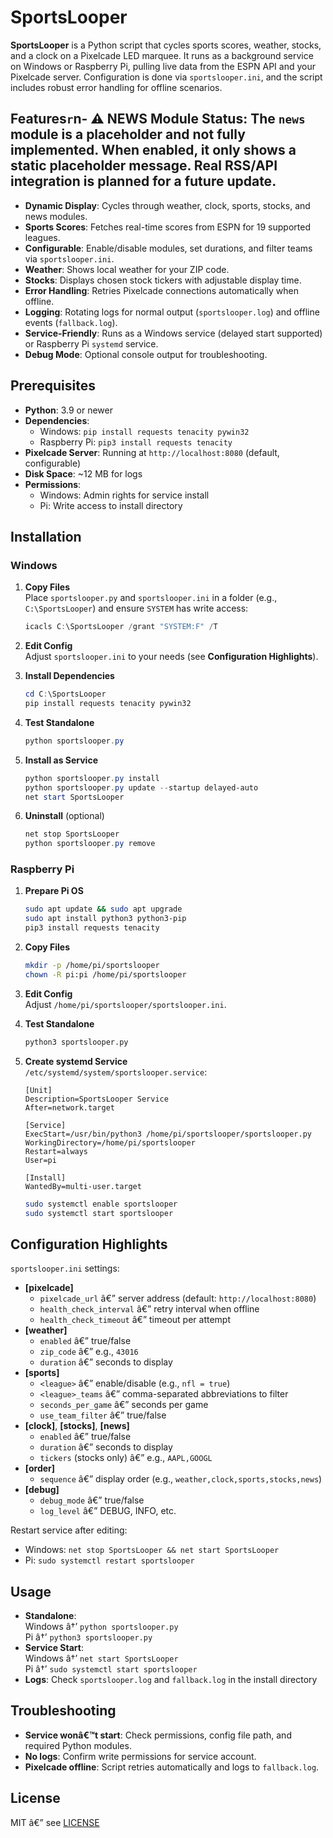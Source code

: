 ﻿# SportsLooper

**SportsLooper** is a Python script that cycles sports scores, weather, stocks, and a clock on a Pixelcade LED marquee. It runs as a background service on Windows or Raspberry Pi, pulling live data from the ESPN API and your Pixelcade server. Configuration is done via `sportslooper.ini`, and the script includes robust error handling for offline scenarios.

## Features`r`n- **⚠ NEWS Module Status**: The `news` module is a **placeholder** and not fully implemented. When enabled, it only shows a static placeholder message. Real RSS/API integration is planned for a future update.
- **Dynamic Display**: Cycles through weather, clock, sports, stocks, and news modules.
- **Sports Scores**: Fetches real-time scores from ESPN for 19 supported leagues.
- **Configurable**: Enable/disable modules, set durations, and filter teams via `sportslooper.ini`.
- **Weather**: Shows local weather for your ZIP code.
- **Stocks**: Displays chosen stock tickers with adjustable display time.
- **Error Handling**: Retries Pixelcade connections automatically when offline.
- **Logging**: Rotating logs for normal output (`sportslooper.log`) and offline events (`fallback.log`).
- **Service-Friendly**: Runs as a Windows service (delayed start supported) or Raspberry Pi `systemd` service.
- **Debug Mode**: Optional console output for troubleshooting.

## Prerequisites
- **Python**: 3.9 or newer  
- **Dependencies**:
  - Windows: `pip install requests tenacity pywin32`
  - Raspberry Pi: `pip3 install requests tenacity`
- **Pixelcade Server**: Running at `http://localhost:8080` (default, configurable)
- **Disk Space**: ~12 MB for logs
- **Permissions**:
  - Windows: Admin rights for service install
  - Pi: Write access to install directory

## Installation

### Windows
1. **Copy Files**  
   Place `sportslooper.py` and `sportslooper.ini` in a folder (e.g., `C:\SportsLooper`) and ensure `SYSTEM` has write access:
   ```powershell
   icacls C:\SportsLooper /grant "SYSTEM:F" /T
   ```

2. **Edit Config**  
   Adjust `sportslooper.ini` to your needs (see **Configuration Highlights**).

3. **Install Dependencies**  
   ```powershell
   cd C:\SportsLooper
   pip install requests tenacity pywin32
   ```

4. **Test Standalone**  
   ```powershell
   python sportslooper.py
   ```

5. **Install as Service**  
   ```powershell
   python sportslooper.py install
   python sportslooper.py update --startup delayed-auto
   net start SportsLooper
   ```

6. **Uninstall** (optional)  
   ```powershell
   net stop SportsLooper
   python sportslooper.py remove
   ```

### Raspberry Pi
1. **Prepare Pi OS**  
   ```bash
   sudo apt update && sudo apt upgrade
   sudo apt install python3 python3-pip
   pip3 install requests tenacity
   ```

2. **Copy Files**  
   ```bash
   mkdir -p /home/pi/sportslooper
   chown -R pi:pi /home/pi/sportslooper
   ```

3. **Edit Config**  
   Adjust `/home/pi/sportslooper/sportslooper.ini`.

4. **Test Standalone**  
   ```bash
   python3 sportslooper.py
   ```

5. **Create systemd Service**  
   `/etc/systemd/system/sportslooper.service`:
   ```
   [Unit]
   Description=SportsLooper Service
   After=network.target

   [Service]
   ExecStart=/usr/bin/python3 /home/pi/sportslooper/sportslooper.py
   WorkingDirectory=/home/pi/sportslooper
   Restart=always
   User=pi

   [Install]
   WantedBy=multi-user.target
   ```
   ```bash
   sudo systemctl enable sportslooper
   sudo systemctl start sportslooper
   ```

## Configuration Highlights
`sportslooper.ini` settings:

- **[pixelcade]**
  - `pixelcade_url` â€” server address (default: `http://localhost:8080`)
  - `health_check_interval` â€” retry interval when offline
  - `health_check_timeout` â€” timeout per attempt
- **[weather]**
  - `enabled` â€” true/false
  - `zip_code` â€” e.g., `43016`
  - `duration` â€” seconds to display
- **[sports]**
  - `<league>` â€” enable/disable (e.g., `nfl = true`)
  - `<league>_teams` â€” comma-separated abbreviations to filter
  - `seconds_per_game` â€” seconds per game
  - `use_team_filter` â€” true/false
- **[clock]**, **[stocks]**, **[news]**
  - `enabled` â€” true/false
  - `duration` â€” seconds to display
  - `tickers` (stocks only) â€” e.g., `AAPL,GOOGL`
- **[order]**
  - `sequence` â€” display order (e.g., `weather,clock,sports,stocks,news`)
- **[debug]**
  - `debug_mode` â€” true/false
  - `log_level` â€” DEBUG, INFO, etc.

Restart service after editing:
- Windows: `net stop SportsLooper && net start SportsLooper`
- Pi: `sudo systemctl restart sportslooper`

## Usage
- **Standalone**:  
  Windows â†’ `python sportslooper.py`  
  Pi â†’ `python3 sportslooper.py`
- **Service Start**:  
  Windows â†’ `net start SportsLooper`  
  Pi â†’ `sudo systemctl start sportslooper`
- **Logs**: Check `sportslooper.log` and `fallback.log` in the install directory

## Troubleshooting
- **Service wonâ€™t start**: Check permissions, config file path, and required Python modules.
- **No logs**: Confirm write permissions for service account.
- **Pixelcade offline**: Script retries automatically and logs to `fallback.log`.

## License
MIT â€” see [LICENSE](LICENSE)

